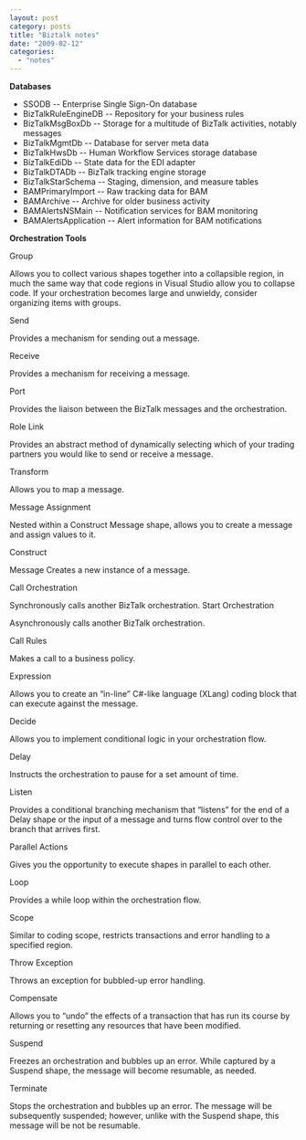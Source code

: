 ```yaml
---
layout: post
category: posts
title: "Biztalk notes"
date: "2009-02-12"
categories: 
  - "notes"
---
```


**Databases**

- SSODB -- Enterprise Single Sign-On database
- BizTalkRuleEngineDB -- Repository for your business rules
- BizTalkMsgBoxDb -- Storage for a multitude of BizTalk activities, notably messages
- BizTalkMgmtDb -- Database for server meta data
- BizTalkHwsDb -- Human Workflow Services storage database
- BizTalkEdiDb -- State data for the EDI adapter
- BizTalkDTADb -- BizTalk tracking engine storage
- BizTalkStarSchema -- Staging, dimension, and measure tables
- BAMPrimaryImport -- Raw tracking data for BAM
- BAMArchive -- Archive for older business activity
- BAMAlertsNSMain -- Notification services for BAM monitoring
- BAMAlertsApplication -- Alert information for BAM notifications

**Orchestration Tools**

Group

Allows you to collect various shapes together into a collapsible region, in much the same way that code regions in Visual Studio allow you to collapse code. If your orchestration becomes large and unwieldy, consider organizing items with groups.

Send

Provides a mechanism for sending out a message.

Receive

Provides a mechanism for receiving a message.

Port

Provides the liaison between the BizTalk messages and the orchestration.

Role Link

Provides an abstract method of dynamically selecting which of your trading partners you would like to send or receive a message.

Transform

Allows you to map a message.

Message Assignment

Nested within a Construct Message shape, allows you to create a message and assign values to it.

Construct

Message Creates a new instance of a message.

Call Orchestration

Synchronously calls another BizTalk orchestration. Start Orchestration

Asynchronously calls another BizTalk orchestration.

Call Rules

Makes a call to a business policy.

Expression

Allows you to create an “in-line” C#-like language (XLang) coding block that can execute against the message.

Decide

Allows you to implement conditional logic in your orchestration flow.

Delay

Instructs the orchestration to pause for a set amount of time.

Listen

Provides a conditional branching mechanism that “listens” for the end of a Delay shape or the input of a message and turns flow control over to the branch that arrives first.

Parallel Actions

Gives you the opportunity to execute shapes in parallel to each other.

Loop

Provides a while loop within the orchestration flow.

Scope

Similar to coding scope, restricts transactions and error handling to a specified region.

Throw Exception

Throws an exception for bubbled-up error handling.

Compensate

Allows you to “undo” the effects of a transaction that has run its course by returning or resetting any resources that have been modified.

Suspend

Freezes an orchestration and bubbles up an error. While captured by a Suspend shape, the message will become resumable, as needed.

Terminate

Stops the orchestration and bubbles up an error. The message will be subsequently suspended; however, unlike with the Suspend shape, this message will be not be resumable.
